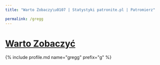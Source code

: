 ```yaml
---
title: "Warto Zobaczy\u0107 | Statystyki patronite.pl | Patromierz"

permalink: /gregg
---
```


# [Warto Zobaczyć](https://patronite.pl/gregg)

{% include profile.md name="gregg" prefix="g" %}
